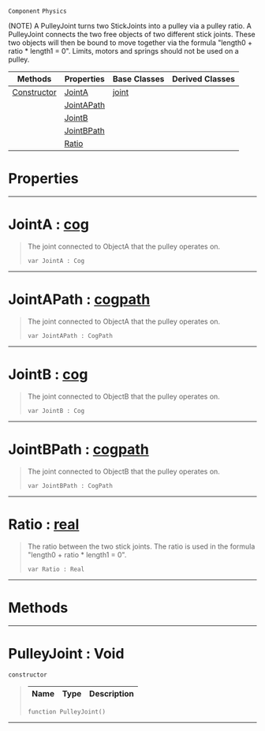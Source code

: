  `Component` `Physics`



(NOTE) A PulleyJoint turns two StickJoints into a pulley via a pulley ratio. A PulleyJoint connects the two free objects of two different stick joints. These two objects will then be bound to move together via the formula "length0 + ratio * length1 = 0". Limits, motors and springs should not be used on a pulley.

|Methods|Properties|Base Classes|Derived Classes|
|---|---|---|---|
|[ Constructor](pulleyjoint.md#pulleyjoint-void)|[ JointA](pulleyjoint.md#jointa-zilch-engine-docum)|[joint](joint.md)| |
| |[ JointAPath](pulleyjoint.md#jointapath-zilch-engine-d)| | |
| |[ JointB](pulleyjoint.md#jointb-zilch-engine-docum)| | |
| |[ JointBPath](pulleyjoint.md#jointbpath-zilch-engine-d)| | |
| |[ Ratio](pulleyjoint.md#ratio-zilch-engine-docume)| | |


 #  Properties


---  
 #  JointA : [cog](cog.md)

> The joint connected to ObjectA that the pulley operates on.
> ``` lang=cpp, name=Nada
> var JointA : Cog


---  
 #  JointAPath : [cogpath](cogpath.md)

> The joint connected to ObjectA that the pulley operates on.
> ``` lang=cpp, name=Nada
> var JointAPath : CogPath


---  
 #  JointB : [cog](cog.md)

> The joint connected to ObjectB that the pulley operates on.
> ``` lang=cpp, name=Nada
> var JointB : Cog


---  
 #  JointBPath : [cogpath](cogpath.md)

> The joint connected to ObjectB that the pulley operates on.
> ``` lang=cpp, name=Nada
> var JointBPath : CogPath


---  
 #  Ratio : [real](../nada_base_types/real.md)

> The ratio between the two stick joints. The ratio is used in the formula "length0 + ratio * length1 = 0".
> ``` lang=cpp, name=Nada
> var Ratio : Real


---  
 #  Methods


---  
 #  PulleyJoint : Void

 `constructor`

> 
> |Name|Type|Description|
> |---|---|---|
> ``` lang=cpp, name=Nada
> function PulleyJoint()
> ``` 


---  
 

 